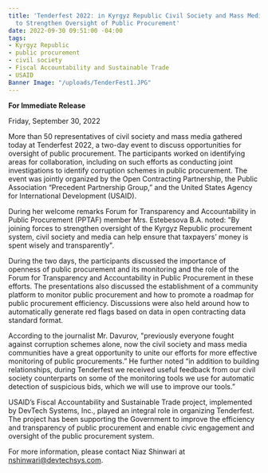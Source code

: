 ```yaml
---
title: 'Tenderfest 2022: in Kyrgyz Republic Civil Society and Mass Media Join Forces
  to Strengthen Oversight of Public Procurement'
date: 2022-09-30 09:51:00 -04:00
tags:
- Kyrgyz Republic
- public procurement
- civil society
- Fiscal Accountability and Sustainable Trade
- USAID
Banner Image: "/uploads/TenderFest1.JPG"
---
```


**For Immediate Release**

Friday, September 30, 2022

More than 50 representatives of civil society and mass media gathered today at Tenderfest 2022, a two-day event to discuss opportunities for oversight of public procurement. The participants worked on identifying areas for collaboration, including on such efforts as conducting joint investigations to identify corruption schemes in public procurement.
The event was jointly organized by the Open Contracting Partnership, the Public Association “Precedent Partnership Group,” and the United States Agency for International Development (USAID).

During her welcome remarks Forum for Transparency and Accountability in Public Procurement (PPTAF) member Mrs. Estebesova B.A. noted: "By joining forces to strengthen oversight of the Kyrgyz Republic procurement system, civil society and media can help ensure that taxpayers’ money is spent wisely and transparently".

During the two days, the participants discussed the importance of openness of public procurement and its monitoring and the role of the Forum for Transparency and Accountability in Public Procurement in these efforts. The presentations also discussed the establishment of a community platform to monitor public procurement and how to promote a roadmap for public procurement efficiency. Discussions were also held around how to automatically generate red flags based on data in open contracting data standard format. 

According to the journalist Mr. Davurov, "previously everyone fought against corruption schemes alone, now the civil society and mass media communities have a great opportunity to unite our efforts for more effective monitoring of public procurements.” He further noted “in addition to building relationships, during Tenderfest we received useful feedback from our civil society counterparts on some of the monitoring tools we use for automatic detection of suspicious bids, which we will use to improve our tools.”

USAID’s Fiscal Accountability and Sustainable Trade project, implemented by DevTech Systems, Inc., played an integral role in organizing Tenderfest. The project has been supporting the Government to improve the efficiency and transparency of public procurement and enable civic engagement and oversight of the public procurement system.

For more information, please contact Niaz Shinwari at nshinwari@devtechsys.com.